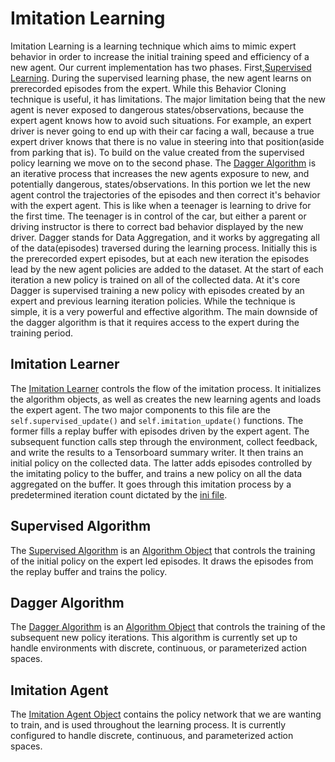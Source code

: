 # Imitation Learning

Imitation Learning is a learning technique which aims to mimic expert behavior
in order to increase the initial training speed and efficiency of a new agent.
Our current implementation has two phases. First,[Supervised Learning](https://github.com/nflux/Control-Tasks/blob/demo/shiva/shiva/algorithms/SupervisedAlgorithm.py).
During the supervised learning phase, the new agent learns on prerecorded episodes
from the expert. While this Behavior Cloning technique is useful, it has
limitations. The major limitation being that the new agent is never exposed to
dangerous states/observations, because the expert agent knows how to avoid
such situations. For example, an expert driver is never going to end up with
their car facing a wall, because a true expert driver knows that there is no
value in steering into that position(aside from parking that is). To build on
the value created from the supervised policy learning we move on to the second
phase. The [Dagger Algorithm](https://github.com/nflux/Control-Tasks/blob/demo/shiva/shiva/algorithms/DaggerAlgorithm.py)
is an iterative process that increases the new agents exposure to new, and
potentially dangerous, states/observations. In this portion we let the new agent
control the trajectories of the episodes and then correct it's behavior with the
expert agent. This is like when a teenager is learning to drive for the first
time. The teenager is in control of the car, but either a parent or driving instructor
is there to correct bad behavior displayed by the new driver. Dagger stands for
Data Aggregation, and it works by aggregating all of the data(episodes) traversed
during the learning process. Initially this is the prerecorded expert episodes,
but at each new iteration the episodes lead by the new agent policies are added to
the dataset. At the start of each iteration a new policy is trained on all of the
collected data. At it's core Dagger is supervised training a new policy with episodes
created by an expert and previous learning iteration policies. While the technique
is simple, it is a very powerful and effective algorithm. The main downside
of the dagger algorithm is that it requires access to the expert during the training
period.

## Imitation Learner

The [Imitation Learner](https://github.com/nflux/Control-Tasks/blob/demo/shiva/shiva/learners/SingleAgentImitationLearner.py)
controls the flow of the imitation process. It initializes the algorithm objects,
as well as creates the new learning agents and loads the expert agent. The two
major components to this file are the `self.supervised_update()` and
`self.imitation_update()` functions. The former fills a replay buffer with
episodes driven by the expert agent. The subsequent function calls step through
the environment, collect feedback, and write the results to a Tensorboard
summary writer. It then trains an initial policy on the collected data.
The latter adds episodes controlled by the imitating policy to the buffer, and
trains a new policy on all the data aggregated on the buffer. It goes through
this imitation process by a predetermined iteration count dictated by the
[ini file](https://github.com/nflux/Control-Tasks/blob/demo/shiva/configs/Dagger.ini).

## Supervised Algorithm

The [Supervised Algorithm](https://github.com/nflux/Control-Tasks/blob/demo/shiva/shiva/algorithms/SupervisedAlgorithm.py)
is an [Algorithm Object](https://github.com/nflux/Control-Tasks/tree/demo/shiva/shiva/algorithms)
that controls the training of the initial policy on the expert led episodes.
It draws the episodes from the replay buffer and trains the policy.

## Dagger Algorithm
The [Dagger Algorithm](https://github.com/nflux/Control-Tasks/blob/demo/shiva/shiva/algorithms/DaggerAlgorithm.py)
is an [Algorithm Object](https://github.com/nflux/Control-Tasks/tree/demo/shiva/shiva/algorithms)
that controls the training of the subsequent new policy iterations. This algorithm
is currently set up to handle environments with discrete, continuous, or parameterized
action spaces.

## Imitation Agent
The [Imitation Agent Object](https://github.com/nflux/Control-Tasks/blob/demo/shiva/shiva/agents/ImitationAgent.py)
contains the policy network that we are wanting to train, and is used throughout
the learning process. It is currently configured to handle discrete, continuous,
and parameterized action spaces.
